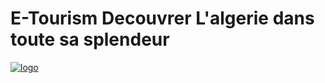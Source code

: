 # E-Tourism Decouvrer L'algerie dans toute sa splendeur
<a href="https://imgbb.com/"><img src="https://i.ibb.co/Q8ThsDH/logo.png" alt="logo" border="0" /></a>
